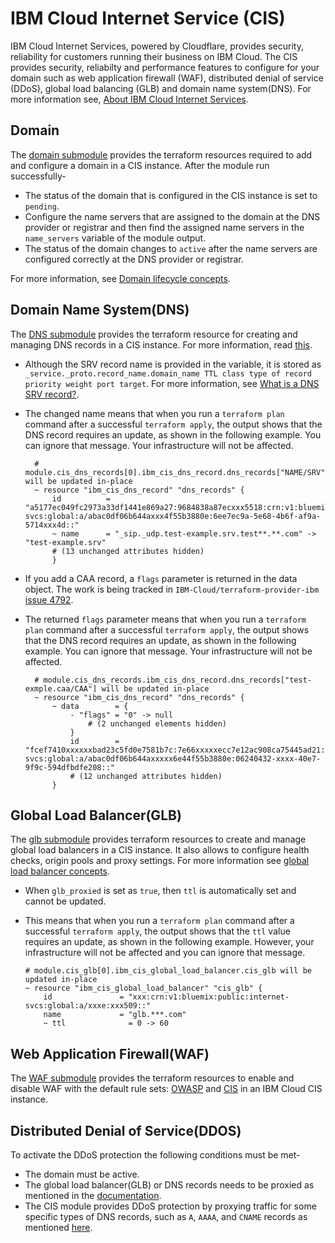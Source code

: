# IBM Cloud Internet Service (CIS)
IBM Cloud Internet Services, powered by Cloudflare, provides security, reliability for customers running their business on IBM Cloud. The CIS provides security, reliabilty and performance features to configure for your domain such as web application firewall (WAF), distributed denial of service (DDoS), global load balancing (GLB) and domain name system(DNS). For more information see, [About IBM Cloud Internet Services](https://cloud.ibm.com/docs/cis?topic=cis-about-ibm-cloud-internet-services-cis).

## Domain

The [domain submodule](https://github.com/terraform-ibm-modules/terraform-ibm-cis/blob/main/modules/domain/) provides the terraform resources required to add and configure a domain in a CIS instance. After the module run successfully-

* The status of the domain that is configured in the CIS instance is set to `pending`.
* Configure the name servers that are assigned to the domain at the DNS provider or registrar and then find the assigned name servers in the `name_servers` variable of the module output.
* The status of the domain changes to `active` after the name servers are configured correctly at the DNS provider or registrar.

For more information, see [Domain lifecycle concepts](https://cloud.ibm.com/docs/cis?topic=cis-domain-lifecycle-concepts).

## Domain Name System(DNS)

The [DNS submodule](https://github.com/terraform-ibm-modules/terraform-ibm-cis/tree/main/modules/dns) provides the terraform resource for creating and managing DNS records in a CIS instance. For more information, read [this](https://cloud.ibm.com/docs/cis?topic=cis-set-up-your-dns-for-cis).

* Although the SRV record name is provided in the variable, it is stored as `_service._proto.record_name.domain_name TTL class type of record priority weight port target`. For more information, see  [What is a DNS SRV record?](https://www.cloudflare.com/en-gb/learning/dns/dns-records/dns-srv-record/).


* The changed name means that when you run a `terraform plan` command after a successful `terraform apply`, the output shows that the DNS record requires an update, as shown in the following example. You can ignore that message. Your infrastructure will not be affected.

        # module.cis_dns_records[0].ibm_cis_dns_record.dns_records["NAME/SRV"] will be updated in-place
        ~ resource "ibm_cis_dns_record" "dns_records" {
            id          = "a5177ec049fc2973a33df1441e869a27:9684838a87ecxxx5518:crn:v1:bluemix:public:internet-svcs:global:a/abac0df06b644axxx4f55b3880e:6ee7ec9a-5e68-4b6f-af9a-5714xxx4d::"
            ~ name      = "_sip._udp.test-example.srv.test**.**.com" -> "test-example.srv"
            # (13 unchanged attributes hidden)
            }

* If you add a CAA record, a `flags` parameter is returned in the data object. The work is being tracked in `IBM-Cloud/terraform-provider-ibm` [issue 4792](https://github.com/IBM-Cloud/terraform-provider-ibm/issues/4792).

* The returned `flags` parameter means that when you run a `terraform plan` command after a successful `terraform apply`, the output shows that the DNS record requires an update, as shown in the following example. You can ignore that message. Your infrastructure will not be affected.

        # module.cis_dns_records.ibm_cis_dns_record.dns_records["test-exmple.caa/CAA"] will be updated in-place
        ~ resource "ibm_cis_dns_record" "dns_records" {
            ~ data        = {
                - "flags" = "0" -> null
                    # (2 unchanged elements hidden)
                }
                id        = "fcef7410xxxxxxbad23c5fd0e7581b7c:7e66xxxxxecc7e12ac908ca75445ad21:crn:v1:bluemix:public:internet-svcs:global:a/abac0df06b644axxxxx6e44f55b3880e:06240432-xxxx-40e7-9f9c-594dfbdfe208::"
                # (12 unchanged attributes hidden)
            }

## Global Load Balancer(GLB)

The [glb submodule](https://github.com/terraform-ibm-modules/terraform-ibm-cis/blob/main/modules/glb/) provides terraform resources to create and manage global load balancers in a CIS instance. It also allows to configure health checks, origin pools and proxy settings. For more information see [global load balancer concepts](https://cloud.ibm.com/docs/cis?topic=cis-global-load-balancer-glb-concepts).

* When `glb_proxied` is set as `true`, then `ttl` is automatically set and cannot be updated.

* This means that when you run a `terraform plan` command after a successful `terraform apply`, the output shows that the `ttl` value requires an update, as shown in the following example. However, your infrastructure will not be affected and you can ignore that message.

    ```
    # module.cis_glb[0].ibm_cis_global_load_balancer.cis_glb will be updated in-place
    ~ resource "ibm_cis_global_load_balancer" "cis_glb" {
        id               = "xxx:crn:v1:bluemix:public:internet-svcs:global:a/xxxe:xxx509::"
        name             = "glb.***.com"
        ~ ttl              = 0 -> 60
    ```

## Web Application Firewall(WAF)

The [WAF submodule](https://github.com/terraform-ibm-modules/terraform-ibm-cis/blob/main/modules/waf/) provides the terraform resources to enable and disable WAF with the default rule sets: [OWASP](https://cloud.ibm.com/docs/cis?topic=cis-waf-settings#owasp-rule-set-for-waf) and [CIS](https://cloud.ibm.com/docs/cis?topic=cis-waf-settings#cis-ruleset-for-waf) in an IBM Cloud CIS instance.

##  Distributed Denial of Service(DDOS)

To activate the DDoS protection the following conditions must be met-

  * The domain must be active.
  * The global load balancer(GLB) or DNS records needs to be proxied as mentioned in the [documentation](https://cloud.ibm.com/docs/cis?topic=cis-about-ibm-cloud-internet-services-cis).
  * The CIS module provides DDoS protection by proxying traffic for some specific types of DNS records, such as `A`, `AAAA`, and `CNAME` records as mentioned [here](https://cloud.ibm.com/docs/cli?topic=cli-cis-cli#dns-record).
